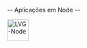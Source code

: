 -- Aplicações em Node --

<img height="50em" alt="LVG-Node" src="https://img.shields.io/badge/Node.js-43853D?style=for-the-badge&logo=node.js&logoColor=white">


